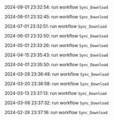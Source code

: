 2024-09-01 23:32:54: run workflow `Sync_Download` 

2024-08-01 23:32:45: run workflow `Sync_Download` 

2024-07-01 23:32:51: run workflow `Sync_Download` 

2024-06-01 23:32:50: run workflow `Sync_Download` 

2024-05-01 23:33:26: run workflow `Sync_Download` 

2024-04-15 23:35:43: run workflow `Sync_Download` 

2024-04-01 23:35:50: run workflow `Sync_Download` 

2024-03-28 23:36:48: run workflow `Sync_Download` 

2024-03-20 23:36:58: run workflow `Sync_Download` 

2024-03-13 23:37:13: run workflow `Sync_Download` 

2024-03-06 23:37:32: run workflow `Sync_Download` 

2024-02-28 23:37:16: run workflow `Sync_Download` 


